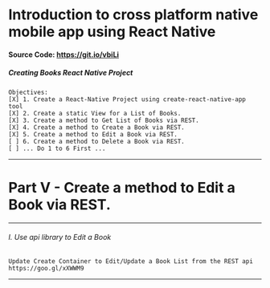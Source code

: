 Introduction to cross platform native mobile app using React Native
===

#### Source Code: https://git.io/vbiLi

##### Creating Books React Native Project

    Objectives:
    [X] 1. Create a React-Native Project using create-react-native-app tool
    [X] 2. Create a static View for a List of Books.
    [X] 3. Create a method to Get List of Books via REST.
    [X] 4. Create a method to Create a Book via REST.
    [X] 5. Create a method to Edit a Book via REST.
    [ ] 6. Create a method to Delete a Book via REST.
    [ ] ... Do 1 to 6 First ...

---

Part V - Create a method to Edit a Book via REST.
===
---

###### I. Use api library to Edit a Book

    Update Create Container to Edit/Update a Book List from the REST api
    https://goo.gl/xXWWM9

---
